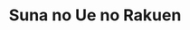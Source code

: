 --- 
title: "Suna no Ue no Rakuen"
publishdate: "2019-1-31T16:48:46+02:00"
src: "https://365manga.net/manga/suna-no-ue-no-rakuen"
image: "https://data.365manga.net/images/thumbnails/30686-suna-no-ue-no-rakuen.jpg"
description: " A collection of four short stories.Chapter 1 is the 100-page title story. It's a supernatural fantasy tale about a man with one chance to escape from death, a mysterious woman he meets, and a tribe seeking to find its way back into Heaven.Chapter 2 deals with the mystery of a man gone missing, and presumed dead.Chapter 3 is a very short story about a…"
---